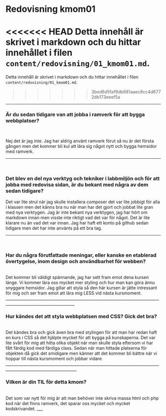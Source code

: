 ---
---
Redovisning kmom01
=========================

<<<<<<< HEAD
Detta innehåll är skrivet i markdown och du hittar innehållet i filen `content/redovisning/01_kmom01.md`.
=======
Detta innehåll är skrivet i markdown och du hittar innehållet i filen `content/redovisning/01_kmom01.md`.</br>
>>>>>>> 3bed6d5faf9db681aaec8cc4d6772db173eeef5a
________________________________________________
<h3>Är du sedan tidigare van att jobba i ramverk för att bygga webbplatser?</h3></br>

Nej det är jag inte. Jag har aldrig använt ramverk förut så nu är det första gången men
det kommer bli kul att lära sig något nytt och bygga hemsidor med ramverk.
__________________________________________________________________________________________________________________
</br>
<h3>Det blev en del nya verktyg och tekniker i labbmiljön och för att jobba med redovisa sidan, är du bekant med några av dem sedan tidigare?</h3>

Det var lite strul när jag skulle installera composer det var lite jobbigt för alla i klassen men det känns bra nu när man har det gjort och jobbat lite gran med
nya verktygen. Jag är inte bekant nya verktygen, jag har hört om markdown innan men visste inte riktigt vad det var för något. Det är lite klarare nu än vad det var
innan. Jag har haft ett konto på github sedan tidigare men det har inte använts på ett bra tag.
__________________________________________________________________________________________________________________
</br>
<h3>Har du några förutfattade meningar, eller kanske en etablerad övertygelse, inom design och användbarhet för webben?</h3></br>
Det kommer bli väldigt spännande, jag har sett fram emot dena kursen länge. Vi kommer lära oss mycket mer styling och hur man kan göra ännu snyggare hemsidor. Jag gillar
att styla så den här kursen är jätte intressant för mig och ser fram emot att lära mig LESS vid nästa kursmoment.
_________________________________________________________________________________________________________________
</br>
<h3>Hur kändes det att styla webbplatsen med CSS? Gick det bra?</h3></br>
Det kändes bra och gick även bra med stylingen för att man har redan haft en kurs i CSS så det hjälpte mycket för att bygga på kunskaperna. Det var lite svårt för mig att
hitta olika objekt när man skulle styla eftersom vi har fått färdig kod med färdiga class. Sedan när man hittade platserna för objekten då gick det smidigare men känner
att det kommer bli bättre när vi hoppar till nästa kursmoment och jobbar vidare.
__________________________________________________________________________________________________________________
</br>
<h3>Vilken är din TIL för detta kmom?</h3></br>
Det som var nytt för mig är att man behöver inte skriva massa html och php kod när det finns ramverk, det sparar oss mycket och mycket kodskrivandet.
___
